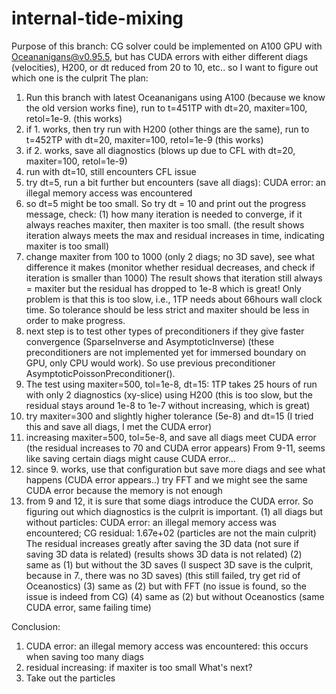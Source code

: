 # internal-tide-mixing

Purpose of this branch:
CG solver could be implemented on A100 GPU with Oceananigans@v0.95.5, but has CUDA errors with either different diags (velocities), H200, or dt reduced from 20 to 10, etc.. so I want to figure out which one is the culprit
The plan: 
1. Run this branch with latest Oceananigans using A100 (because we know the old version works fine), run to t=451TP with dt=20, maxiter=100, retol=1e-9. (this works)
2. if 1. works, then try run with H200 (other things are the same), run to t=452TP with dt=20, maxiter=100, retol=1e-9 (this works)
3. if 2. works, save all diagnostics (blows up due to CFL with dt=20, maxiter=100, retol=1e-9) 
4. run with dt=10, still encounters CFL issue
5. try dt=5, run a bit further but encounters (save all diags): CUDA error: an illegal memory access was encountered
6. so dt=5 might be too small. So try dt = 10 and print out the progress message, check:
   (1) how many iteration is needed to converge, if it always reaches maxiter, then maxiter is too small. (the result shows iteration always meets the max and residual increases in time, indicating maxiter is too small) 
7. change maxiter from 100 to 1000 (only 2 diags; no 3D save), see what difference it makes (monitor whether residual decreases, and check if iteration is smaller than 1000)
    The result shows that iteration still always = maxiter but the residual has dropped to 1e-8 which is great! Only problem is that this is too slow, i.e., 1TP needs about 66hours wall clock time. So tolerance should be less strict and maxiter should be less in order to make progress.
8. next step is to test other types of preconditioners if they give faster convergence (SparseInverse and AsymptoticInverse) (these preconditioners are not implemented yet for immersed boundary on GPU, only CPU would work). So use previous preconditioner AsymptoticPoissonPreconditioner().
9. The test using maxiter=500, tol=1e-8, dt=15: 1TP takes 25 hours of run with only 2 diagnostics (xy-slice) using H200 (this is too slow, but the residual stays around 1e-8 to 1e-7 without increasing, which is great)
10. try maxiter=300 and slightly higher tolerance (5e-8) and dt=15 (I tried this and save all diags, I met the CUDA error) 
11. increasing maxiter=500, tol=5e-8, and save all diags meet CUDA error (the residual increases to 70 and CUDA error appears)
    From 9-11, seems like saving certain diags might cause CUDA error... 
12. since 9. works, use that configuration but save more diags and see what happens (CUDA error appears..)
    try FFT and we might see the same CUDA error because the memory is not enough
13. from 9 and 12, it is sure that some diags introduce the CUDA error. So figuring out which diagnostics is the culprit is important.
    (1) all diags but without particles: CUDA error: an illegal memory access was encountered; CG residual: 1.67e+02 (particles are not the main culprit)
        The residual increases greatly after saving the 3D data (not sure if saving 3D data is related) (results shows 3D data is not related)
    (2) same as (1) but without the 3D saves (I suspect 3D save is the culprit, because in 7., there was no 3D saves) (this still failed, try get rid of Oceanostics)
    (3) same as (2) but with FFT (no issue is found, so the issue is indeed from CG)
    (4) same as (2) but without Oceanostics (same CUDA error, same failing time)





Conclusion:
1. CUDA error: an illegal memory access was encountered: this occurs when saving too many diags
2. residual increasing: if maxiter is too small
What's next?
1. Take out the particles 